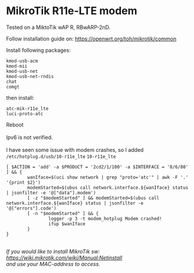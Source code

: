# MikroTik R11e-LTE modem

Tested on a MiktoTik wAP R, RBwARP-2nD.

Follow installation guide on: https://openwrt.org/toh/mikrotik/common

Install following packages:
```
kmod-usb-acm
kmod-mii
kmod-usb-net
kmod-usb-net-rndis
chat
comgt
```
then install:
```
atc-mik-r11e_lte
luci-proto-atc
```
Reboot\
\
Ipv6 is not verified.\
\
I have seen some issue with modem crashes, so I added `/etc/hotplug.d/usb/10-r11e_lte`
`10-r11e_lte`
```
[ $ACTION = 'add' -a $PRODUCT = '2cd2/1/100' -a $INTERFACE = '8/6/80' ] && {
        wanIface=$(uci show network | grep "proto='atc'" | awk -F '.' '{print $2}')
        modemStarted=$(ubus call network.interface.${wanIface} status | jsonfilter -e '@["data"].modem')
        [ -z "$modemStarted" ] && modemStarted=$(ubus call network.interface.${wanIface} status | jsonfilter -e '@["errors"].code')
        [ -n "$modemStarted" ] && {
                logger -p 3 -t modem_hotplug Modem crashed!
                ifup $wanIface
        }
}
```
\
*If you would like to install MikroTik sw:\
<https://wiki.mikrotik.com/wiki/Manual:Netinstall>\
and use your MAC-address to access.*
